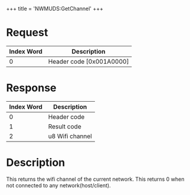 +++
title = 'NWMUDS:GetChannel'
+++

# Request

| Index Word | Description                |
|------------|----------------------------|
| 0          | Header code \[0x001A0000\] |

# Response

| Index Word | Description     |
|------------|-----------------|
| 0          | Header code     |
| 1          | Result code     |
| 2          | u8 Wifi channel |

# Description

This returns the wifi channel of the current network. This returns 0
when not connected to any network(host/client).